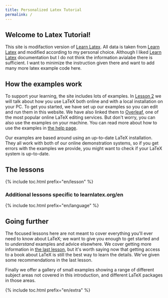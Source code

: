 ```yaml
---
title: Personalized Latex Tutorial
permalink: /
---
```


## Welcome to Latex Tutorial!

This site is modifaction version of [Learn Latex](https://learnlatex.org/en). All
data is taken from [Learn Latex](https://learnlatex.org/en) and modified according to
my personal choice. Although I liked [Learn Latex](https://learnlatex.org/en) documentation
but I do not think the information avialabe there is sufficient. I want to minimize the instruction
given there and want to add many more latex example code here. 

## How the examples work

To support your learning, the site includes lots of examples. In
[Lesson 2](en/lesson-02) we will talk about how you use LaTeX both online and
with a local installation on your PC. To get you started, we have set up
our examples so you can edit and run them in this website. We
have also linked them to [Overleaf](https://www.overleaf.com), one of the
most popular online LaTeX editing services. But don't worry, you can also
use the examples on your machine. You can read more about how to use the
examples in [the help page](en/help).

Our examples are based around using an up-to-date LaTeX installation. They
all work with both of our online demonstration systems, so if you get
errors with the examples we provide, you might want to check if your LaTeX
system is up-to-date.

## The lessons

{% include toc.html  prefix="en/lesson" %}

### Additional lessons specific to learnlatex.org/en

{% include toc.html  prefix="en/language" %}


## Going further

The focused lessons here are not meant to cover everything you'll ever need to
know about LaTeX; we want to give you enough to get started and to _understand_
examples and advice elsewhere. We cover getting more information in [the last
lesson](en/lesson-16), but it's worth saying now that getting access to a book
about LaTeX is still the  best way to learn the details. We've given some
recommendations in the last lesson.

Finally we offer a gallery of small examples showing
a range of different subject areas not covered in this introduction,
and different LaTeX packages in those areas.
    
{% include toc.html prefix="en/extra" %}
